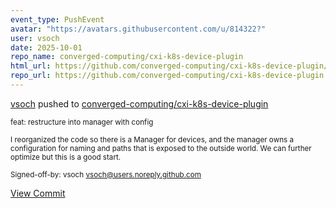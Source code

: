 ```yaml
---
event_type: PushEvent
avatar: "https://avatars.githubusercontent.com/u/814322?"
user: vsoch
date: 2025-10-01
repo_name: converged-computing/cxi-k8s-device-plugin
html_url: https://github.com/converged-computing/cxi-k8s-device-plugin/commit/16dbcbb848e338e3754bb1ff3fd9d6f4971627a8
repo_url: https://github.com/converged-computing/cxi-k8s-device-plugin
---
```


<a href='https://github.com/vsoch' target='_blank'>vsoch</a> pushed to <a href='https://github.com/converged-computing/cxi-k8s-device-plugin' target='_blank'>converged-computing/cxi-k8s-device-plugin</a>

<small>feat: restructure into manager with config

I reorganized the code so there is a Manager for devices, and the manager
owns a configuration for naming and paths that is exposed to the outside
world. We can further optimize but this is a good start.

Signed-off-by: vsoch <vsoch@users.noreply.github.com></small>

<a href='https://github.com/converged-computing/cxi-k8s-device-plugin/commit/16dbcbb848e338e3754bb1ff3fd9d6f4971627a8' target='_blank'>View Commit</a>
